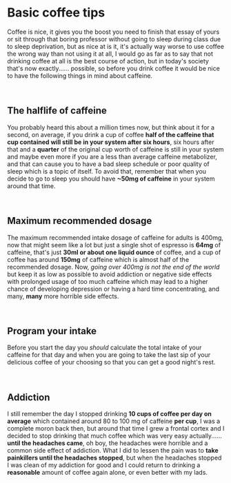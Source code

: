 # Basic coffee tips

Coffee is nice, it gives you the boost you need to finish that essay of yours or sit through that boring professor without going to sleep during class due to sleep deprivation, but as nice at is it, it's actually way worse to use coffee the wrong way than not using it at all, I would go as far as to say that not drinking coffee at all is the best course of action, but in today's society that's now exactly...... possible, so before you drink coffee it would be nice to have the following things in mind about caffeine.

<br>

## The halflife of caffeine

You probably heard this about a million times now, but think about it for a second, on average, if you drink a cup of coffee **half of the caffeine that cup contained will still be in your system after six hours**, six hours after that and a **quarter** of the original cup worth of caffeine is still in your system and maybe even more if you are a less than average caffeine metabolizer, and that can cause you to have a bad sleep schedule or poor quality of sleep which is a topic of itself. To avoid that, remember that when you decide to go to sleep you should have **~50mg of caffeine** in your system around that time.

<br>

## Maximum recommended dosage

The maximum recommended intake dosage of caffeine for adults is 400mg, now that might seem like a lot but just a single shot of espresso is **64mg** of caffeine, that's just **30ml or about one liquid ounce** of coffee, and a cup of coffee has around **150mg** of caffeine which is almost half of the recommended dosage. Now, *going over 400mg is not the end of the world* but keep it as low as possible to avoid addiction or negative side effects with prolonged usage of too much caffeine which may lead to a higher chance of developing depression or having a hard time concentrating, and many, **many** more horrible side effects.

<br>

## Program your intake

Before you start the day you *should* calculate the total intake of your caffeine for that day and when you are going to take the last sip of your delicious coffee of your choosing so that you can get a good night's rest.

<br>

## Addiction

I still remember the day I stopped drinking **10 cups of coffee per day on average** which contained around 80 to 100 mg of caffeine **per cup**, I was a complete moron back then, but around that time I grew a frontal cortex and I decided to stop drinking that much coffee which was very easy actually...... **until the headaches came**, oh boy, the headaches were horrible and a common side effect of addiction. What I did to lessen the pain was to **take painkillers until the headaches stopped**, but when the headaches stopped I was clean of my addiction for good and I could return to drinking a **reasonable** amount of coffee again alone, or even better with my lads.
